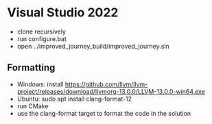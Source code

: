 # Visual Studio 2022

* clone recursively
* run configure.bat
* open ../improved_journey_build/improved_journey.sln

## Formatting

* Windows: install https://github.com/llvm/llvm-project/releases/download/llvmorg-13.0.0/LLVM-13.0.0-win64.exe
* Ubuntu: sudo apt install clang-format-12
* run CMake
* use the clang-format target to format the code in the solution
